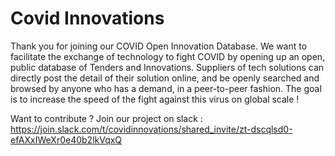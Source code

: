 # Covid Innovations

Thank you for joining our COVID Open Innovation Database. We want to facilitate the exchange of technology to fight COVID by opening up an open, public database of Tenders and Innovations. Suppliers of tech solutions can directly post the detail of their solution online, and be openly searched and browsed by anyone who has a demand, in a peer-to-peer fashion. The goal is to increase the speed of the fight against this virus on global scale !

Want to contribute ? Join our project on slack : https://join.slack.com/t/covidinnovations/shared_invite/zt-dscqlsd0-efAXxIWeXr0e40b2lkVqxQ
